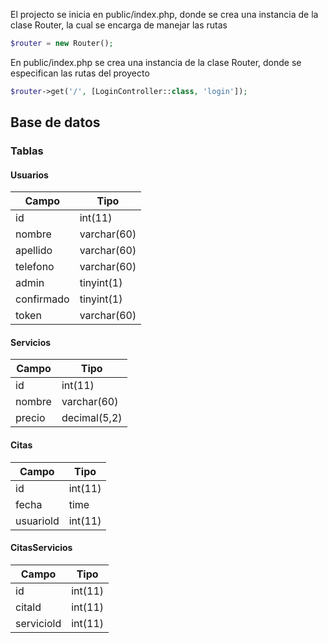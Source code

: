 El projecto se inicia en public/index.php, donde se crea una instancia de la clase Router, la cual se encarga de manejar las rutas

```php
$router = new Router();
```

En public/index.php se crea una instancia de la clase Router, donde se especifican las rutas del proyecto

```php
$router->get('/', [LoginController::class, 'login']);
```

## Base de datos

### Tablas

#### Usuarios

| Campo      | Tipo        |
| ---------- | ----------- |
| id         | int(11)     |
| nombre     | varchar(60) |
| apellido   | varchar(60) |
| telefono   | varchar(60) |
| admin      | tinyint(1)  |
| confirmado | tinyint(1)  |
| token      | varchar(60) |

#### Servicios

| Campo  | Tipo         |
| ------ | ------------ |
| id     | int(11)      |
| nombre | varchar(60)  |
| precio | decimal(5,2) |

#### Citas

| Campo     | Tipo    |
| --------- | ------- |
| id        | int(11) |
| fecha     | time    |
| usuariold | int(11) |

#### CitasServicios

| Campo      | Tipo    |
| ---------- | ------- |
| id         | int(11) |
| citald     | int(11) |
| serviciold | int(11) |
